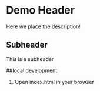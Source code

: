 # Demo Header

Here we place the description!


## Subheader

This is a subheader


##local development

1. Open index.html in your browser
